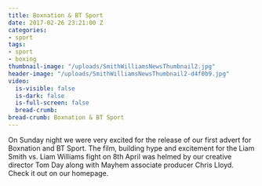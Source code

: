 ```yaml
---
title: Boxnation & BT Sport
date: 2017-02-26 23:21:00 Z
categories:
- sport
tags:
- sport
- boxing
thumbnail-image: "/uploads/SmithWilliamsNewsThumbnail2.jpg"
header-image: "/uploads/SmithWilliamsNewsThumbnail2-d4f0b9.jpg"
video:
  is-visible: false
  is-dark: false
  is-full-screen: false
  bread-crumb: 
bread-crumb: Boxnation & BT Sport
---
```


On Sunday night we were very excited for the release of our first advert for Boxnation and BT Sport. The film, building hype and excitement for the Liam Smith vs. Liam Williams fight on 8th April was helmed by our creative director Tom Day along with Mayhem associate producer Chris Lloyd. Check it out on our homepage.